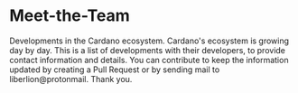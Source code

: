 # Meet-the-Team
Developments in the Cardano ecosystem.
Cardano's ecosystem is growing day by day.
This is a list of developments with their developers, to provide contact information and details.
You can contribute to keep the information updated by creating a Pull Request or by sending mail to liberlion@protonmail. Thank you.
